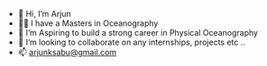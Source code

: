 - 👋 Hi, I’m Arjun
- 👨‍🎓	I have a Masters in Oceanography
- 👀 I’m Aspiring to build a strong career in Physical Oceanography
- 💞️ I’m looking to collaborate on any internships, projects etc ..
- 📫 arjunksabu@gmail.com

